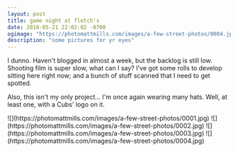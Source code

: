```yaml
---
layout: post
title: game night at fletch's
date: 2018-05-21 22:02:02 -0700
ogimage: "https://photomattmills.com/images/a-few-street-photos/0004.jpg"
description: "some pictures for yr eyes"
---
```


I dunno. Haven't blogged in almost a week, but the backlog is still low. Shooting film is super slow, what can I say? I've got some rolls to develop sitting here right now; and a bunch of stuff scanned that I need to get spotted. 

Also, this isn't my only project... I'm once again wearing many hats. Well, at least one, with a Cubs' logo on it. 

<span style="display:block;" class="center">
  ![](https://photomattmills.com/images/a-few-street-photos/0001.jpg)
<span class="caption"></span>
![](https://photomattmills.com/images/a-few-street-photos/0002.jpg)
<span class="caption"></span>
![](https://photomattmills.com/images/a-few-street-photos/0003.jpg)
<span class="caption"></span>
![](https://photomattmills.com/images/a-few-street-photos/0004.jpg)
<span class="caption"></span>
</span>
